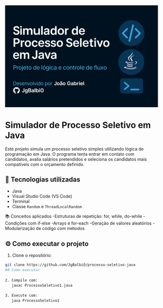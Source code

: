 ![banner](./banner_Joao.png)

# Simulador de Processo Seletivo em Java

Este projeto simula um processo seletivo simples utilizando lógica de programação em Java. O programa tenta entrar em contato com candidatos, avalia salários pretendidos e seleciona os candidatos mais compatíveis com o orçamento definido.

## 🚀 Tecnologias utilizadas
- Java
- Visual Studio Code (VS Code)
- Terminal
- Classe `Random` e `ThreadLocalRandom`

📚 Conceitos aplicados
-Estruturas de repetição: for, while, do-while
-Condições com if-else
-Arrays e for-each
-Geração de valores aleatórios
-Modularização de código com métodos

## ⚙️ Como executar o projeto

1. Clone o repositório:
```bash
git clone https://github.com/JgBalbiO/processo-seletivo-java
## Como executar

2. Compile com:
   javac ProcessoSeletivo1.java

3. Execute com:
   java ProcessoSeletivo1

